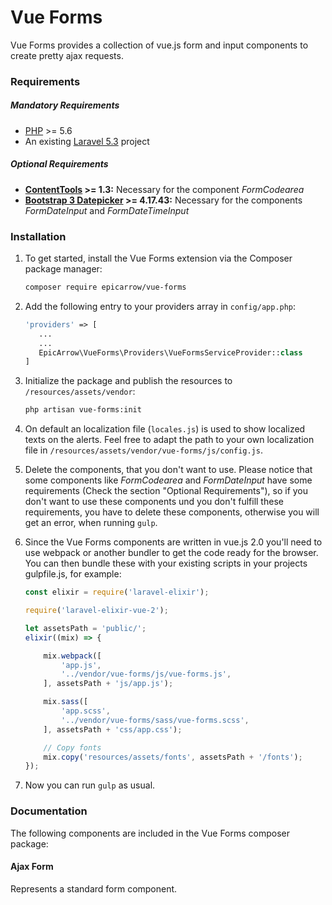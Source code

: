 # Vue Forms

Vue Forms provides a collection of vue.js form and input components to create pretty ajax requests.

### Requirements
##### Mandatory Requirements
- [PHP](https://php.net) >= 5.6
- An existing [Laravel 5.3](https://laravel.com/docs/master/installation) project

##### Optional Requirements
- **[ContentTools](http://getcontenttools.com/) >= 1.3:** Necessary for the component _FormCodearea_
- **[Bootstrap 3 Datepicker](https://eonasdan.github.io/bootstrap-datetimepicker/) >= 4.17.43:** Necessary for the components _FormDateInput_ and _FormDateTimeInput_

### Installation

1. To get started, install the Vue Forms extension via the Composer package manager: 

    ```bash
    composer require epicarrow/vue-forms
    ```
    
2. Add the following entry to your providers array in `config/app.php`:
    
    ```php
    'providers' => [
       ...
       ...
       EpicArrow\VueForms\Providers\VueFormsServiceProvider::class
    ]
    ```

3. Initialize the package and publish the resources to `/resources/assets/vendor`:

    ```bash
    php artisan vue-forms:init
    ```
    
4. On default an localization file (`locales.js`) is used to show localized texts on the alerts. Feel free to 
adapt the path to your own localization file in `/resources/assets/vendor/vue-forms/js/config.js`. 

5. Delete the components, that you don't want to use. Please notice that some components like _FormCodearea_ and _FormDateInput_ have some requirements (Check the section "Optional Requirements"), 
so if you don't want to use these components und you don't fulfill these requirements, you have to delete these components, otherwise you will get an error, when running `gulp`.

6. Since the Vue Forms components are written in vue.js 2.0 you'll need to use webpack or another bundler to get the code ready for the browser. You can then bundle these with your existing scripts in your projects gulpfile.js, for example:

    ```javascript
    const elixir = require('laravel-elixir');
    
    require('laravel-elixir-vue-2');
    
    let assetsPath = 'public/';
    elixir((mix) => {
    
        mix.webpack([
            'app.js',
            '../vendor/vue-forms/js/vue-forms.js',
        ], assetsPath + 'js/app.js');
    
        mix.sass([
            'app.scss',
            '../vendor/vue-forms/sass/vue-forms.scss',
        ], assetsPath + 'css/app.css');
    
        // Copy fonts
        mix.copy('resources/assets/fonts', assetsPath + '/fonts');
    });
    ```
 
7. Now you can run `gulp` as usual.
    
### Documentation
The following components are included in the Vue Forms composer package:

#### Ajax Form
Represents a standard form component.